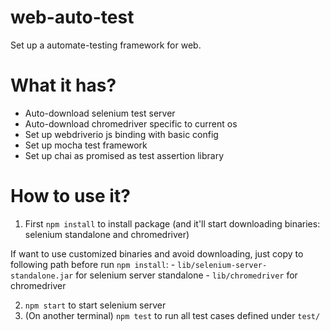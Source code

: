 # web-auto-test

Set up a automate-testing framework for web.

# What it has?

- Auto-download selenium test server
- Auto-download chromedriver specific to current os
- Set up webdriverio js binding with basic config
- Set up mocha test framework
- Set up chai as promised as test assertion library

# How to use it?

1. First `npm install` to install package (and it'll start downloading binaries: selenium standalone and chromedriver)

If want to use customized binaries and avoid downloading, just copy to following path before run `npm install`:
    - `lib/selenium-server-standalone.jar` for selenium server standalone
    - `lib/chromedriver` for chromedriver

2. `npm start` to start selenium server
3. (On another terminal) `npm test` to run all test cases defined under `test/`
